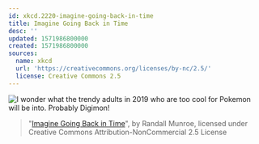```yaml
---
id: xkcd.2220-imagine-going-back-in-time
title: Imagine Going Back in Time
desc: ''
updated: 1571986800000
created: 1571986800000
sources:
  name: xkcd
  url: 'https://creativecommons.org/licenses/by-nc/2.5/'
  license: Creative Commons 2.5
---
```

![I wonder what the trendy adults in 2019 who are too cool for Pokemon will be into. Probably Digimon!](https://imgs.xkcd.com/comics/imagine_going_back_in_time.png)
> "[Imagine Going Back in Time](https://xkcd.com/2220/)", by Randall Munroe, licensed under Creative Commons Attribution-NonCommercial 2.5 License
